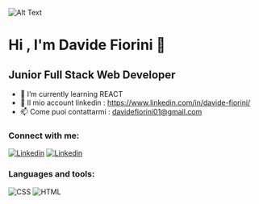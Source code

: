
![Alt Text](https://camo.githubusercontent.com/efe028a1acecb148345817f09b7aa02ccb73f1335baf7ece530f6be85d4bfa1e/68747470733a2f2f692e70696e696d672e636f6d2f6f726967696e616c732f32662f66342f32382f32666634323830303666336164653566313062656163363933373230363261622e676966)

# Hi , I'm Davide Fiorini  👋

## **Junior Full Stack Web Developer**

- 🌱 I’m currently learning REACT 
- 🔭 Il mio account linkedin :  https://www.linkedin.com/in/davide-fiorini/
- 📫 Come puoi contattarmi :  davidefiorini01@gmail.com 

### Connect with me: 
[![Linkedin](https://cdn-icons-png.flaticon.com/32/3536/3536505.png)](https://www.linkedin.com/in/davide-fiorini/)
[![Linkedin](https://cdn-icons-png.flaticon.com/32/2111/2111463.png)](https://www.instagram.com/davidefiorini_/)

### Languages and tools: 
![CSS](https://cdn-icons-png.flaticon.com/32/732/732190.png)
![HTML](https://cdn-icons-png.flaticon.com/32/1051/1051277.png)


